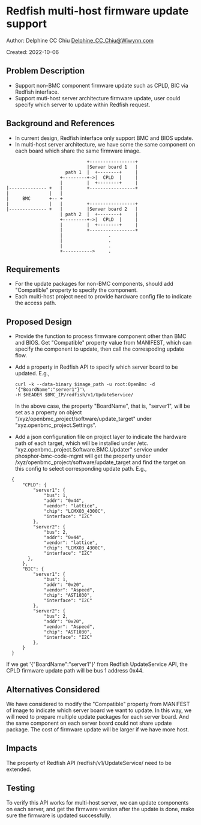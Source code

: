 # Redfish multi-host firmware update support

Author: Delphine CC Chiu <Delphine_CC_Chiu@Wiwynn.com>

Created: 2022-10-06

## Problem Description
- Support non-BMC component firmware update such as CPLD, BIC via
  Redfish interface.
- Support muti-host server architecture firmware update,
  user could specify which server to update within Redfish request.

## Background and References
- In current design, Redfish interface only support BMC and BIOS update.
- In multi-host server architecture, we have some the same component on
  each board which share the same firmware image.

```
                              +-----------------+
                              |Server board 1   |
                      path 1  |  +--------+     |
                    +---------+->|  CPLD  |     |
                    |         |  +--------+     |
|-------------- +   |         +-----------------+
|               |   |
|     BMC       +-- +
|               |   |         +-----------------+
|-------------- +   |         |Server board 2   |
                    | path 2  |  +--------+     |
                    +---------+->|  CPLD  |     |
                    |         |  +--------+     |
                    |         +-----------------+
                    |                 .
                    |                 .
                    |                 .
                    +----------->     .
```

## Requirements
- For the update packages for non-BMC components, should add "Compatible"
  property to specify the component.
- Each multi-host project need to provide hardware config file to indicate
  the access path.

## Proposed Design
- Provide the function to process firmware component other than BMC and BIOS.
  Get "Compatible" property value from MANIFEST, which can specify the
  component to update, then call the correspoding update flow.
- Add a property in Redfish API to specify which server board to be updated.
  E.g.,
  ```
  curl -k --data-binary $image_path -u root:0penBmc -d '{"BoardName":"server1"}'\
  -H $HEADER $BMC_IP/redfish/v1/UpdateService/
  ```
  In the above case, the property "BoardName", that is, "server1", will be set as
  a property on object "/xyz/openbmc_project/software/update_target" under
  "xyz.openbmc_project.Settings".

- Add a json configuration file on project layer to indicate the hardware path
  of each target, which will be installed under /etc.
  "xyz.openbmc_project.Software.BMC.Updater" service under
  phosphor-bmc-code-mgmt will get the property under
  /xyz/openbmc_project/software/update_target and find the target on this
  config to select corresponding update path.
  E.g.,
```
  {
      "CPLD": {
          "server1": {
              "bus": 1,
              "addr": "0x44",
              "vendor": "lattice",
              "chip": "LCMXO3_4300C",
              "interface": "I2C"
          },
          "server2": {
              "bus": 2,
              "addr": "0x44",
              "vendor": "lattice",
              "chip": "LCMXO3_4300C",
              "interface": "I2C"
        },
      },
      "BIC": {
          "server1": {
              "bus": 1,
              "addr": "0x20",
              "vendor": "Aspeed",
              "chip": "AST1030",
              "interface": "I2C"
          },
          "server2": {
              "bus": 2,
              "addr": "0x20",
              "vendor": "Aspeed",
              "chip": "AST1030",
              "interface": "I2C"
          },
      }
  }
```
If we get '{"BoardName":"server1"}' from Redfish UpdateService API, the CPLD
firmware update path will be bus 1 address 0x44.

## Alternatives Considered
We have considered to modify the "Compatible" property from MANIFEST of image
to indicate which server board we want to update.
In this way, we will need to prepare multiple update packages for each server
board. And the same component on each server board could not share update
package. The cost of firmware update will be larger if we have more host.

## Impacts
The property of Redfish API /redfish/v1/UpdateService/ need to be extended.

## Testing
To verify this API works for multi-host server, we can update components on
each server, and get the firmware version after the update is done,
make sure the firmware is updated successfully.


